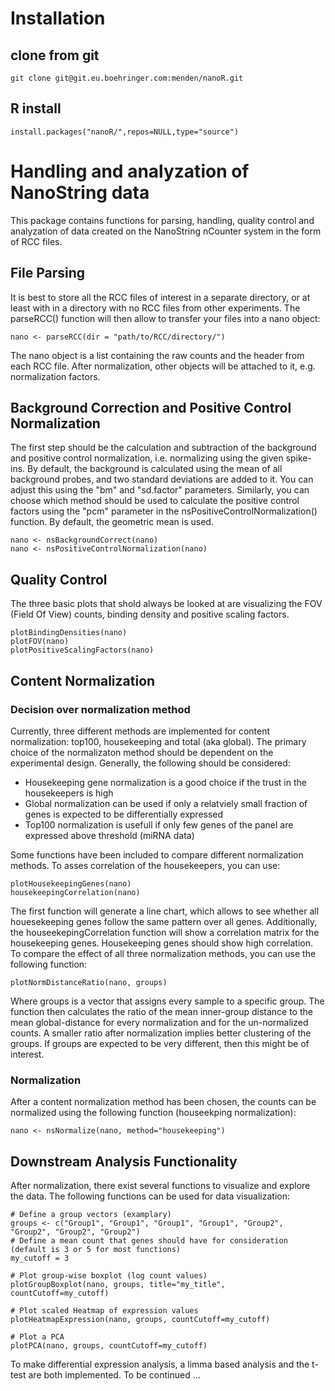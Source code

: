 # Installation
## clone from git
```
git clone git@git.eu.boehringer.com:menden/nanoR.git
```
## R install 
```
install.packages("nanoR/",repos=NULL,type="source")
```


# Handling and analyzation of NanoString data
This package contains functions for parsing, handling, quality control and analyzation of data created on the
NanoString nCounter system in the form of RCC files.

## File Parsing
It is best to store all the RCC files of interest in a separate directory, or at least with in a directory with no RCC files
from other experiments. The parseRCC() function will then allow to transfer your files into a nano object:
```
nano <- parseRCC(dir = "path/to/RCC/directory/")
```

The nano object is a list containing the raw counts and the header from each RCC file. After normalization, other 
objects will be attached to it, e.g. normalization factors.

## Background Correction and Positive Control Normalization
The first step should be the calculation and subtraction of the background and positive control normalization, i.e. normalizing using the given spike-ins.
By default, the background is calculated using the mean of all background probes, and two standard deviations are added to it. You can adjust this using the "bm" and "sd.factor"
parameters. Similarly, you can choose which method should be used to calculate the positive control factors using the "pcm" parameter in the nsPositiveControlNormalization() function.
By default, the geometric mean is used.

```
nano <- nsBackgroundCorrect(nano)
nano <- nsPositiveControlNormalization(nano)
```


## Quality Control
The three basic plots that shold always be looked at are visualizing the FOV (Field Of View) counts, binding density and positive scaling factors.

```
plotBindingDensities(nano)
plotFOV(nano)
plotPositiveScalingFactors(nano)
```

## Content Normalization

### Decision over normalization method
Currently, three different methods are implemented for content normalization: top100, housekeeping and total (aka global).
The primary choice of the normalizaton method should be dependent on the experimental design. Generally, the following should be considered:

- Housekeeping gene normalization is a good choice if the trust in the housekeepers is high
- Global normalization can be used if only a relatviely small fraction of genes is expected to be differentially expressed
- Top100 normalization is usefull if only few genes of the panel are expressed above threshold (miRNA data)

Some functions have been included to compare different normalization methods. To asses correlation of the housekeepers, you can use:

```
plotHousekeepingGenes(nano)
housekeepingCorrelation(nano)
```

The first function will generate a line chart, which allows to see whether all houesekeeping genes follow the same pattern over all genes. Additionally,
the houseekepingCorrelation function will show a correlation matrix for the housekeeping genes. Housekeeping genes should show high correlation. To compare the
effect of all three normalization methods, you can use the following function:

```
plotNormDistanceRatio(nano, groups)
```

Where groups is a vector that assigns every sample to a specific group. The function then calculates the ratio of the mean inner-group distance to the mean global-distance
for every normalization and for the un-normalized counts. A smaller ratio after normalization implies better clustering of the groups. If groups are expected to be very different,
then this might be of interest.

### Normalization
After a content normalization method has been chosen, the counts can be normalized using the following function (houseekping normalization):
```
nano <- nsNormalize(nano, method="housekeeping")
```


## Downstream Analysis Functionality
After normalization, there exist several functions to visualize and explore the data. The following functions can be used for data visualization:

```
# Define a group vectors (examplary)
groups <- c("Group1", "Group1", "Group1", "Group1", "Group2", "Group2", "Group2", "Group2")
# Define a mean count that genes should have for consideration (default is 3 or 5 for most functions)
my_cutoff = 3

# Plot group-wise boxplot (log count values)
plotGroupBoxplot(nano, groups, title="my_title", countCutoff=my_cutoff)

# Plot scaled Heatmap of expression values
plotHeatmapExpression(nano, groups, countCutoff=my_cutoff)

# Plot a PCA
plotPCA(nano, groups, countCutoff=my_cutoff)

```

To make differential expression analysis, a limma based analysis and the t-test are both implemented.
To be continued ...
